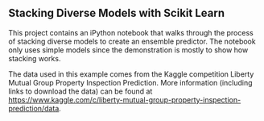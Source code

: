 ## Stacking Diverse Models with Scikit Learn

This project contains an iPython notebook that walks through the process of stacking diverse models to create an ensemble predictor. The notebook only uses simple models since the demonstration is mostly to show how stacking works.

The data used in this example comes from the Kaggle competition Liberty Mutual Group Property Inspection Prediction. More information (including links to download the data) can be found at <https://www.kaggle.com/c/liberty-mutual-group-property-inspection-prediction/data>.